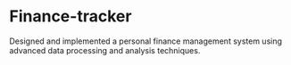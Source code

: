 # Finance-tracker
Designed and implemented a personal finance management system using advanced data processing and analysis techniques.

